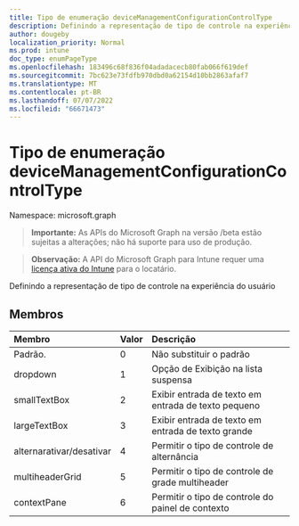 ```yaml
---
title: Tipo de enumeração deviceManagementConfigurationControlType
description: Definindo a representação de tipo de controle na experiência do usuário
author: dougeby
localization_priority: Normal
ms.prod: intune
doc_type: enumPageType
ms.openlocfilehash: 183496c68f836f04adadacecb80fab066f619def
ms.sourcegitcommit: 7bc623e73fdfb970dbd0a62154d10bb2863afaf7
ms.translationtype: MT
ms.contentlocale: pt-BR
ms.lasthandoff: 07/07/2022
ms.locfileid: "66671473"
---
```

# <a name="devicemanagementconfigurationcontroltype-enum-type"></a>Tipo de enumeração deviceManagementConfigurationControlType

Namespace: microsoft.graph

> **Importante:** As APIs do Microsoft Graph na versão /beta estão sujeitas a alterações; não há suporte para uso de produção.

> **Observação:** A API do Microsoft Graph para Intune requer uma [licença ativa do Intune](https://go.microsoft.com/fwlink/?linkid=839381) para o locatário.

Definindo a representação de tipo de controle na experiência do usuário

## <a name="members"></a>Membros
|Membro|Valor|Descrição|
|:---|:---|:---|
|Padrão.|0|Não substituir o padrão|
|dropdown|1|Opção de Exibição na lista suspensa|
|smallTextBox|2|Exibir entrada de texto em entrada de texto pequeno|
|largeTextBox|3|Exibir entrada de texto em entrada de texto grande|
|alternarativar/desativar|4|Permitir o tipo de controle de alternância|
|multiheaderGrid|5|Permitir o tipo de controle de grade multiheader|
|contextPane|6 |Permitir o tipo de controle do painel de contexto|




